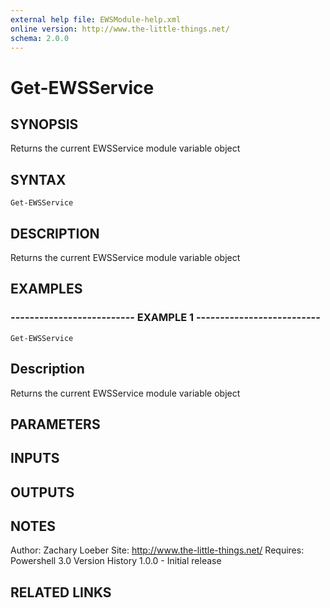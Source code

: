 ```yaml
---
external help file: EWSModule-help.xml
online version: http://www.the-little-things.net/
schema: 2.0.0
---
```


# Get-EWSService

## SYNOPSIS
Returns the current EWSService module variable object

## SYNTAX

```
Get-EWSService
```

## DESCRIPTION
Returns the current EWSService module variable object

## EXAMPLES

### -------------------------- EXAMPLE 1 --------------------------
```
Get-EWSService
```

Description
--------------
Returns the current EWSService module variable object

## PARAMETERS

## INPUTS

## OUTPUTS

## NOTES
Author: Zachary Loeber
Site: http://www.the-little-things.net/
Requires: Powershell 3.0
Version History
1.0.0 - Initial release

## RELATED LINKS

